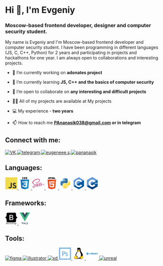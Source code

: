 <h1>Hi 👋, I'm Evgeniy</h1>
<h3>Moscow-based frontend developer, designer and computer security student.</h3>

<p>My name is Evgeniy and I'm Moscow-based frontend developer and computer security student. I have been programming in different languages (JS, C, C++, Python) for 2 years and participating in projects and hackathons for one year. I am always open to collaborations and interesting projects.</p>

- 🔭 I’m currently working on **adonates project**

- 🌱 I’m currently learning **JS, C++ and the basics of computer security**

- 👯 I’m open to collaborate on **any interesting and difficult projects**

- 👨‍💻 All of my projects are available at My projects

- 💻 My experience - **two years**

- 📫 How to reach me **PAnanasik038@gmail.com or in telegram**
## Connect with me:
<p align="left">
<a href="https://vk.com/evegnius" target="blank">
 <img align="center" src="https://raw.githubusercontent.com/rahuldkjain/github-profile-readme-generator/master/src/images/icons/Social/vk.svg" alt="VK" height="30" width="40">
</a>
<a href="https://t.me/evegnius" target="blank">
 <img align="center" src="https://camo.githubusercontent.com/a98e364a572a642d16fe37669e83afaaced116d463d280992085e3199c8cf30f/68747470733a2f2f7269766172612e72752f77702d636f6e74656e742f75706c6f6164732f323032322f30352f7363616c655f313230302e706e67" alt="telegram" height="30" width="50">
</a>
<a href="https://instagram.com/eugeneee.s" target="blank">
 <img align="center" src="https://raw.githubusercontent.com/rahuldkjain/github-profile-readme-generator/master/src/images/icons/Social/instagram.svg" alt="eugeneee.s" height="30" width="40" />
</a>
<a href="https://discordapp.com/users/517022385384194111/" target="blank">
 <img align="center" src="https://raw.githubusercontent.com/rahuldkjain/github-profile-readme-generator/master/src/images/icons/Social/discord.svg" alt="pananasik" height="30" width="40" />
</a>
</p>

## Languages:
<p align="left"> 
 <a href="https://developer.mozilla.org/en-US/docs/Web/JavaScript" target="_blank" rel="noreferrer"> 
    <img src="https://raw.githubusercontent.com/devicons/devicon/master/icons/javascript/javascript-original.svg" alt="javascript" width="40" height="40"/> 
  </a>
  
   <a href="https://www.w3schools.com/css/" target="_blank" rel="noreferrer"> 
     <img src="https://raw.githubusercontent.com/devicons/devicon/master/icons/css3/css3-original-wordmark.svg" alt="css3" width="40" height="40"/>
   </a>

   <a href="https://sass-lang.com" target="_blank" rel="noreferrer"> 
    <img src="https://raw.githubusercontent.com/devicons/devicon/master/icons/sass/sass-original.svg" alt="sass" width="40" height="40"/> 
   </a>

  <a href="https://www.w3.org/html/" target="_blank" rel="noreferrer"> 
    <img src="https://raw.githubusercontent.com/devicons/devicon/master/icons/html5/html5-original-wordmark.svg" alt="html5" width="40" height="40"/> 
  </a>
  
   <a href="https://www.python.org" target="_blank" rel="noreferrer"> 
     <img src="https://raw.githubusercontent.com/devicons/devicon/master/icons/python/python-original.svg" alt="python" width="40" height="40"/> 
   </a>

  <a href="https://www.cprogramming.com/" target="_blank" rel="noreferrer"> 
    <img src="https://raw.githubusercontent.com/devicons/devicon/master/icons/c/c-original.svg" alt="c" width="40" height="40"/> 
  </a> 

   <a href="https://www.w3schools.com/cpp/" target="_blank" rel="noreferrer"> 
     <img src="https://raw.githubusercontent.com/devicons/devicon/master/icons/cplusplus/cplusplus-original.svg" alt="cplusplus" width="40" height="40"/> 
   </a>
</p>


## Frameworks:
<p align="left"> 
   <a href="https://getbootstrap.com" target="_blank" rel="noreferrer"> 
     <img src="https://raw.githubusercontent.com/devicons/devicon/master/icons/bootstrap/bootstrap-plain-wordmark.svg" alt="bootstrap" width="40" height="40"/> 
   </a> 

   <a href="https://vuejs.org/" target="_blank" rel="noreferrer"> 
     <img src="https://raw.githubusercontent.com/devicons/devicon/master/icons/vuejs/vuejs-original-wordmark.svg" alt="vuejs" width="40" height="40"/> 
   </a>
</p>

## Tools:
<p align="left"> 
   <a href="https://www.figma.com/" target="_blank" rel="noreferrer"> 
     <img src="https://www.vectorlogo.zone/logos/figma/figma-icon.svg" alt="figma" width="40" height="40"/> 
   </a> 
 
   <a href="https://www.adobe.com/in/products/illustrator.html" target="_blank" rel="noreferrer"> 
    <img src="https://www.vectorlogo.zone/logos/adobe_illustrator/adobe_illustrator-icon.svg" alt="illustrator" width="40" height="40"/> 
   </a>

   <a href="https://www.adobe.com/products/xd.html" target="_blank" rel="noreferrer"> 
    <img src="https://cdn.worldvectorlogo.com/logos/adobe-xd.svg" alt="xd" width="40" height="40"/> 
   </a>

   <a href="https://www.photoshop.com/en" target="_blank" rel="noreferrer"> 
    <img src="https://raw.githubusercontent.com/devicons/devicon/master/icons/photoshop/photoshop-line.svg" alt="photoshop" width="40" height="40"/> 
   </a>  
 
   <a href="https://www.linux.org/" target="_blank" rel="noreferrer"> 
    <img src="https://raw.githubusercontent.com/devicons/devicon/master/icons/linux/linux-original.svg" alt="linux" width="40" height="40"/> 
   </a> 
   
   <a href="https://webpack.js.org" target="_blank" rel="noreferrer">
    <img src="https://raw.githubusercontent.com/devicons/devicon/d00d0969292a6569d45b06d3f350f463a0107b0d/icons/webpack/webpack-original-wordmark.svg" alt="webpack" width="40"   height="40"/> 
   </a> 
      <a href="https://unrealengine.com/" target="_blank" rel="noreferrer"> 
    <img src="https://raw.githubusercontent.com/kenangundogan/fontisto/036b7eca71aab1bef8e6a0518f7329f13ed62f6b/icons/svg/brand/unreal-engine.svg" alt="unreal" width="40" height="40"/>        </a> 
</p>
